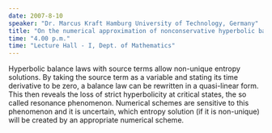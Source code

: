 ```yaml
---
date: 2007-8-10
speaker: "Dr. Marcus Kraft Hamburg University of Technology, Germany"
title: "On the numerical approximation of nonconservative hyperbolic balance laws"
time: "4.00 p.m." 
time: "Lecture Hall - I, Dept. of Mathematics"
---
```

Hyperbolic balance laws with source terms allow non-unique entropy 
solutions.  By taking the source term as a variable and stating its time 
derivative to be zero, a balance law can be rewritten in a quasi-linear 
form. This then reveals the loss of strict hyperbolicity at critical 
states, the so called resonance phenomenon. Numerical schemes are 
sensitive to this phenomenon and it is uncertain, which entropy solution 
(if it is non-unique) will be created by an appropriate numerical scheme.
